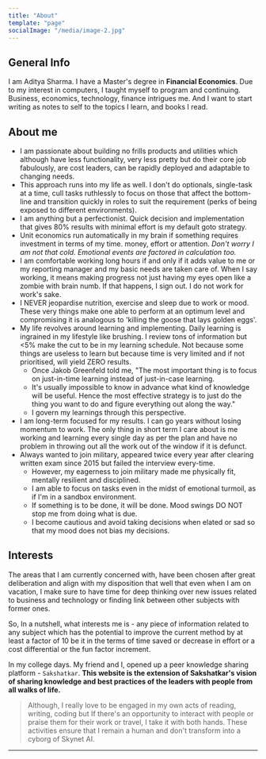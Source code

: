 ```yaml
---
title: "About"
template: "page"
socialImage: "/media/image-2.jpg"
---
```


## General Info
I am Aditya Sharma. I have a Master's degree in **Financial Economics**. Due to my interest in computers, I taught myself to program and continuing. Business, economics, technology, finance intrigues me. And I want to start writing as notes to self to the topics I learn, and books I read.
<!-- I structured a CSE curriculum from MIT OCW to make myself a full fledged computer engineer. You can find about it more [here](https://aditya-as17.github.io/MIT-CSE/).--> 
<!-- 
> I tweet about investing, growth and learning. You can check my tweets here,  [@Aditya_97](https://twitter.com/Aditya_as97). If that looks valuable and relevant to you, You can follow me on twitter.

I write a weekly newsletter on substack, **[Deconstructed](https://decons.substack.com/)** in which I take anecdotes/incidents/news from business and technology world, explain the issue in brief and write investment lessons and applications of it.

you should have a folder to store all your images on gdrive sharmaaditya

<p align = "center">
<img src = "https://drive.google.com/uc?export=view&id=185bFyP956P8qLCS82-p-mz6aaz30OFs7" style="width:100%">
</p>
<p align = "center">
Fig.3 - me trying to look formal and cool
</p> -->

## About me
- I am passionate about building no frills products and utilities which although have less functionality, very less pretty but do their core job fabulously, are cost leaders, can be rapidly  deployed and adaptable to changing needs.
- This approach runs into my life as well. I don't do optionals,  single-task at a time, cull tasks ruthlessly to focus on those that affect the bottom-line and transition quickly in roles to suit the requirement (perks of being exposed to different environments). 
- I am anything but a perfectionist. Quick decision and implementation that gives 80% results with minimal effort is my default goto strategy. 
- Unit economics run automatically in my brain if something requires investment in terms of my time. money, effort or attention. _Don't worry I am not that cold. Emotional events are factored in calculation too._
- I am comfortable working long hours if and only if it adds value to me or my reporting manager and my basic needs are taken care of. When I say working, it means making progress not just having my eyes open like a zombie with brain numb. If that happens, I sign out. I do not work for work's sake.
- I NEVER jeopardise nutrition, exercise and sleep due to work or mood. These very things make one able to perform at an optimum level and compromising it is analogous to 'killing the goose that lays golden eggs'.
- My life revolves around learning and implementing. Daily learning is ingrained in my lifestyle like brushing. I review tons of information but <5% make the cut to be in my learning schedule. Not because some things are useless to learn but because time is very limited and if not prioritised, will yield ZERO results.
    - Once Jakob Greenfeld told me, "The most important thing is to focus on just-in-time learning instead of just-in-case learning. 
    - It's usually impossible to know in advance what kind of knowledge will be useful. Hence the most effective strategy is to just do the thing you want to do and figure everything out along the way."
    - I govern my learnings through this perspective.
- I am long-term focused for my results. I can go years without losing momentum to work. The only thing in short term I care about is me working and learning every single day as per the plan and have no problem in throwing out all the work out of the window if it is defunct.
- Always wanted to join military, appeared twice every year after clearing written exam since 2015 but failed the interview every-time.
    - However, my eagerness to join military made me physically fit, mentally resilient and disciplined.
    - I am able to focus on tasks even in the midst of emotional turmoil, as if I'm in a sandbox environment.
    - If something is to be done, it will be done. Mood swings DO NOT stop me from doing what is due. 
    - I become cautious and avoid taking decisions when elated or sad so that my mood does not bias my decisions.

## Interests
The areas that I am currently concerned with, have been chosen after great deliberation and align with my disposition that well that even when I am on vacation, I make sure to have time for deep thinking over new issues related to business and technology or finding link between other subjects with former ones. 

So, In a nutshell, what interests me is - any piece of information related to any subject which has the potential to improve the current method by at least a factor of 10 be it in the terms of time saved or decrease in effort or a cost differential or the fun factor increment. 

In my college days. My friend and I, opened up a  peer knowledge sharing platform - `Sakshatkar`. **This website is the extension of Sakshatkar's vision of sharing knowledge and best practices of the leaders with people from all walks of life.**
> Although, I really love to be engaged in my own acts of reading, writing, coding but If there's an opportunity to interact with people or praise them for their work or travel, I take it with both hands. These activities ensure that I remain a human and don't transform into a cyborg of Skynet AI.

---
